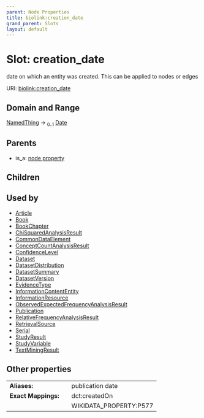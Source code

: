 ```yaml
---
parent: Node Properties
title: biolink:creation_date
grand_parent: Slots
layout: default
---
```


# Slot: creation_date


date on which an entity was created. This can be applied to nodes or edges

URI: [biolink:creation_date](https://w3id.org/biolink/vocab/creation_date)

## Domain and Range

[NamedThing](NamedThing.md) ->  <sub>0..1</sub> [Date](types/Date.md)

## Parents

 *  is_a: [node property](node_property.md)

## Children


## Used by

 * [Article](Article.md)
 * [Book](Book.md)
 * [BookChapter](BookChapter.md)
 * [ChiSquaredAnalysisResult](ChiSquaredAnalysisResult.md)
 * [CommonDataElement](CommonDataElement.md)
 * [ConceptCountAnalysisResult](ConceptCountAnalysisResult.md)
 * [ConfidenceLevel](ConfidenceLevel.md)
 * [Dataset](Dataset.md)
 * [DatasetDistribution](DatasetDistribution.md)
 * [DatasetSummary](DatasetSummary.md)
 * [DatasetVersion](DatasetVersion.md)
 * [EvidenceType](EvidenceType.md)
 * [InformationContentEntity](InformationContentEntity.md)
 * [InformationResource](InformationResource.md)
 * [ObservedExpectedFrequencyAnalysisResult](ObservedExpectedFrequencyAnalysisResult.md)
 * [Publication](Publication.md)
 * [RelativeFrequencyAnalysisResult](RelativeFrequencyAnalysisResult.md)
 * [RetrievalSource](RetrievalSource.md)
 * [Serial](Serial.md)
 * [StudyResult](StudyResult.md)
 * [StudyVariable](StudyVariable.md)
 * [TextMiningResult](TextMiningResult.md)

## Other properties

|  |  |  |
| --- | --- | --- |
| **Aliases:** | | publication date |
| **Exact Mappings:** | | dct:createdOn |
|  | | WIKIDATA_PROPERTY:P577 |

